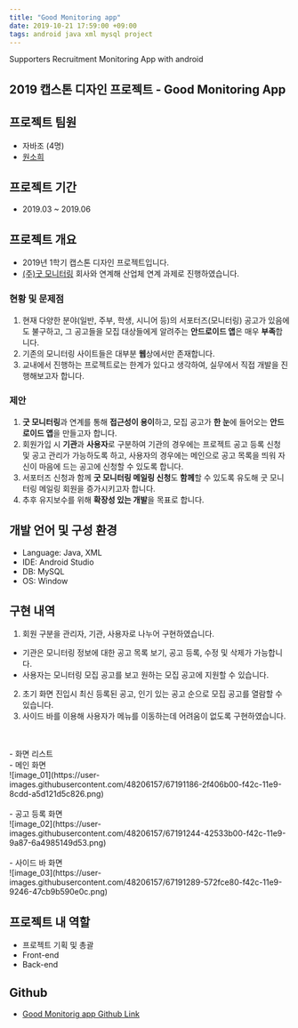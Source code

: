```yaml
---
title: "Good Monitoring app"
date: 2019-10-21 17:59:00 +09:00
tags: android java xml mysql project
---
```


Supporters Recruitment Monitoring App with android

## 2019 캡스톤 디자인 프로젝트 - Good Monitoring App

## 프로젝트 팀원
- 자바조 (4명)
- [원소희](https://github.com/infiduk)

## 프로젝트 기간
- 2019.03 ~ 2019.06

## 프로젝트 개요
- 2019년 1학기 캡스톤 디자인 프로젝트입니다.
- [(주)굿 모니터링](http://goodmonitoring.com) 회사와 연계해 산업체 연계 과제로 진행하였습니다.

### 현황 및 문제점
1. 현재 다양한 분야(일반, 주부, 학생, 시니어 등)의 서포터즈(모니터링) 공고가 있음에도 불구하고, 그 공고들을 모집 대상들에게 알려주는 **안드로이드 앱**은 매우 **부족**합니다.
2. 기존의 모니터링 사이트들은 대부분 **웹**상에서만 존재합니다.
3. 교내에서 진행하는 프로젝트로는 한계가 있다고 생각하여, 실무에서 직접 개발을 진행해보고자 합니다.

### 제안
1. **굿 모니터링**과 연계를 통해 **접근성이 용이**하고, 모집 공고가 **한 눈**에 들어오는 **안드로이드 앱**을 만들고자 합니다.
2. 회원가입 시 **기관**과 **사용자**로 구분하여 기관의 경우에는 프로젝트 공고 등록 신청 및 공고 관리가 가능하도록 하고, 사용자의 경우에는 메인으로 공고 목록을 띄워 자신이 마음에 드는 공고에 신청할 수 있도록 합니다.
3. 서포터즈 신청과 함께 **굿 모니터링 메일링 신청**도 **함께**할 수 있도록 유도해 굿 모니터링 메일링 회원을 증가시키고자 합니다.
4. 추후 유지보수를 위해 **확장성 있는 개발**을 목표로 합니다.

## 개발 언어 및 구성 환경
- Language: Java, XML
- IDE: Android Studio
- DB: MySQL
- OS: Window

## 구현 내역
1. 회원 구분을 관리자, 기관, 사용자로 나누어 구현하였습니다.
  - 기관은 모니터링 정보에 대한 공고 목록 보기, 공고 등록, 수정 및 삭제가 가능합니다.
  - 사용자는 모니터링 모집 공고를 보고 원하는 모집 공고에 지원할 수 있습니다.
2. 초기 화면 진입시 최신 등록된 공고, 인기 있는 공고 순으로 모집 공고를 열람할 수 있습니다.
3. 사이드 바를 이용해 사용자가 메뉴를 이동하는데 어려움이 없도록 구현하였습니다.
<br />
<br />
- 화면 리스트
<br />
  - 메인 화면
  <br />
  ![image_01](https://user-images.githubusercontent.com/48206157/67191186-2f406b00-f42c-11e9-8cdd-a5d121d5c826.png)
  <br />
  <br />
  - 공고 등록 화면
  <br />
  ![image_02](https://user-images.githubusercontent.com/48206157/67191244-42533b00-f42c-11e9-9a87-6a4985149d53.png)
  <br />
  <br />
  - 사이드 바 화면
  <br />
  ![image_03](https://user-images.githubusercontent.com/48206157/67191289-572fce80-f42c-11e9-9246-47cb9b590e0c.png)

## 프로젝트 내 역할
- 프로젝트 기획 및 총괄
- Front-end
- Back-end

## Github
- [Good Monitorig app Github Link](https://github.com/infiduk/good-monitoring-app)